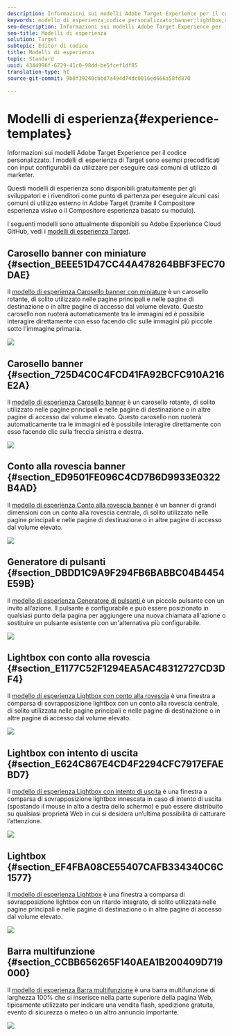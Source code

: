 ```yaml
---
description: Informazioni sui modelli Adobe Target Experience per il codice personalizzato. I modelli di esperienza di Target sono esempi precodificati con input configurabili da utilizzare per eseguire casi comuni di utilizzo di marketer.
keywords: modello di esperienza;codice personalizzato;banner;lightbox;carosello;conto alla rovescia;barra multifunzione;pulsanti
seo-description: Informazioni sui modelli Adobe Target Experience per il codice personalizzato. I modelli di esperienza di Target sono esempi precodificati con input configurabili da utilizzare per eseguire casi comuni di utilizzo di marketer.
seo-title: Modelli di esperienza
solution: Target
subtopic: Editor di codice
title: Modelli di esperienza
topic: Standard
uuid: 4344996f-6729-41c0-98dd-be5fcef1df85
translation-type: ht
source-git-commit: 9b8f39240cbbd7a494d74dc0016ed666a58fd870

---
```



# Modelli di esperienza{#experience-templates}

Informazioni sui modelli Adobe Target Experience per il codice personalizzato. I modelli di esperienza di Target sono esempi precodificati con input configurabili da utilizzare per eseguire casi comuni di utilizzo di marketer.

Questi modelli di esperienza sono disponibili gratuitamente per gli sviluppatori e i rivenditori come punto di partenza per eseguire alcuni casi comuni di utilizzo esterno in Adobe Target (tramite il Compositore esperienza visivo o il Compositore esperienza basato su modulo).

I seguenti modelli sono attualmente disponibili su Adobe Experience Cloud GitHub, vedi i [modelli di esperienza Target](https://github.com/Adobe-Marketing-Cloud/target-experience-templates).

## Carosello banner con miniature {#section_BEEE51D47CC44A478264BBF3FEC70DAE}

Il [modello di esperienza Carosello banner con miniature](https://github.com/Adobe-Marketing-Cloud/target-experience-templates/tree/master/banner-carousel-thumbnails) è un carosello rotante, di solito utilizzato nelle pagine principali e nelle pagine di destinazione o in altre pagine di accesso dal volume elevato. Questo carosello non ruoterà automaticamente tra le immagini ed è possibile interagire direttamente con esso facendo clic sulle immagini più piccole sotto l&#39;immagine primaria.

![](assets/exp-template-banner-carousel-thumbnails.png)

## Carosello banner {#section_725D4C0C4FCD41FA92BCFC910A216E2A}

Il [modello di esperienza Carosello banner](https://github.com/Adobe-Marketing-Cloud/target-experience-templates/tree/master/banner-carousel) è un carosello rotante, di solito utilizzato nelle pagine principali e nelle pagine di destinazione o in altre pagine di accesso dal volume elevato. Questo carosello non ruoterà automaticamente tra le immagini ed è possibile interagire direttamente con esso facendo clic sulla freccia sinistra e destra.

![](assets/exp-template-banner-carousel.png)

## Conto alla rovescia banner {#section_ED9501FE096C4CD7B6D9933E0322B4AD}

Il [modello di esperienza Conto alla rovescia banner](https://github.com/Adobe-Marketing-Cloud/target-experience-templates/tree/master/banner-countdown) è un banner di grandi dimensioni con un conto alla rovescia centrale, di solito utilizzato nelle pagine principali e nelle pagine di destinazione o in altre pagine di accesso dal volume elevato.

![](assets/exp-template-banner-countdown.png)

## Generatore di pulsanti {#section_DBDD1C9A9F294FB6BABBC04B4454E59B}

Il [modello di esperienza Generatore di pulsanti ](https://github.com/Adobe-Marketing-Cloud/target-experience-templates/tree/master/button) è un piccolo pulsante con un invito all’azione. Il pulsante è configurabile e può essere posizionato in qualsiasi punto della pagina per aggiungere una nuova chiamata all&#39;azione o sostituire un pulsante esistente con un&#39;alternativa più configurabile.

![](assets/exp-template-button-builder.png)

## Lightbox con conto alla rovescia {#section_E1177C52F1294EA5AC48312727CD3DF4}

Il [modello di esperienza Lightbox con conto alla rovescia](https://github.com/Adobe-Marketing-Cloud/target-experience-templates/tree/master/lightbox-countdown) è una finestra a comparsa di sovrapposizione lightbox con un conto alla rovescia centrale, di solito utilizzata nelle pagine principali e nelle pagine di destinazione o in altre pagine di accesso dal volume elevato.

![](assets/exp-template-lightbox-countdown.png)

## Lightbox con intento di uscita {#section_E624C867E4CD4F2294CFC7917EFAEBD7}

Il [modello di esperienza Lightbox con intento di uscita](https://github.com/Adobe-Marketing-Cloud/target-experience-templates/tree/master/lightbox-exit-intent) è una finestra a comparsa di sovrapposizione lightbox innescata in caso di intento di uscita (spostando il mouse in alto a destra dello schermo) e può essere distribuito su qualsiasi proprietà Web in cui si desidera un’ultima possibilità di catturare l’attenzione.

![](assets/exp-template-lightbox-exit.png)

## Lightbox {#section_EF4FBA08CE55407CAFB334340C6C1577}

Il[ modello di esperienza Lightbox](https://github.com/Adobe-Marketing-Cloud/target-experience-templates) è una finestra a comparsa di sovrapposizione lightbox con un ritardo integrato, di solito utilizzata nelle pagine principali e nelle pagine di destinazione o in altre pagine di accesso dal volume elevato.

![](assets/exp-template-lightbox.png)

## Barra multifunzione {#section_CCBB656265F140AEA1B200409D719000}

Il [modello di esperienza Barra multifunzione](https://github.com/Adobe-Marketing-Cloud/target-experience-templates/tree/master/ribbon) è una barra multifunzione di larghezza 100% che si inserisce nella parte superiore della pagina Web, tipicamente utilizzato per indicare una vendita flash, spedizione gratuita, evento di sicurezza o meteo o un altro annuncio importante.

![](assets/exp-template-ribbon.png)

